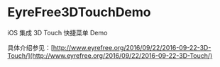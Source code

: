# EyreFree3DTouchDemo

iOS 集成 3D Touch 快捷菜单 Demo

具体介绍参见：[http://www.eyrefree.org/2016/09/22/2016-09-22-3D-Touch/](http://www.eyrefree.org/2016/09/22/2016-09-22-3D-Touch/)
